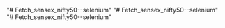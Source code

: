 "# Fetch_sensex_nifty50--selenium" 
"# Fetch_sensex_nifty50--selenium" 
"# Fetch_sensex_nifty50--selenium" 
